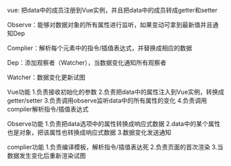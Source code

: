 vue: 把data中的成员注册到Vue实例，并且把data中的成员转成getter和setter

Observe：能够对数据对象的所有属性进行监听，如果变动可拿到最新值并且通知Dep

Complier：解析每个元素中的指令/插值表达式，并替换成相应的数据

Dep：添加观察者（Watcher），当数据变化通知所有观察者

Watcher：数据变化更新试图

Vue功能
1.负责接收初始化的参数
2.负责把data中的属性注入到Vue实例，转换成getter/setter
3.负责调用observe监听data中的所有属性的变化
4.负责调用compiler解析指令/插值表达式

Observe功能
1.负责把data选项中的属性转换成响应式数据
2.data中的某个属性也是对象，把该属性也转换成响应式数据
3.数据变化发送通知

complier功能
1.负责编译模板，解析指令/插值表达死
2.负责页面的首次渲染
3.当数据发生变化后重新渲染试图